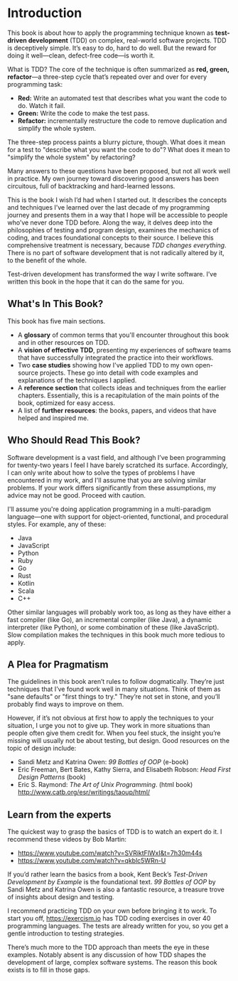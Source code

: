 # Introduction

This book is about how to apply the programming technique
known as **test-driven development** (TDD) on complex,
real-world software projects. TDD is deceptively simple.
It’s easy to do, hard to do well. But the reward for doing
it well—clean, defect-free code—is worth it.

What is TDD? The core of the technique is often summarized
as **red, green, refactor**—a three-step cycle that’s
repeated over and over for every programming task:

- **Red:** Write an automated test that describes what you want the code to do. Watch it fail.
- **Green:** Write the code to make the test pass.
- **Refactor:** incrementally restructure the code to remove duplication and simplify the whole system.

The three-step process paints a blurry picture, though. What
does it mean for a test to "describe what you want the code
to do"? What does it mean to "simplify the whole system" by
refactoring?

Many answers to these questions have been proposed, but not
all work well in practice. My own journey toward discovering
good answers has been circuitous, full of backtracking and
hard-learned lessons.

This is the book I wish I’d had when I started out. It
describes the concepts and techniques I’ve learned over the
last decade of my programming journey and presents them in a
way that I hope will be accessible to people who’ve never
done TDD before. Along the way, it delves deep into the
philosophies of testing and program design, examines the
mechanics of coding, and traces foundational concepts to
their source. I believe this comprehensive treatment is
necessary, because *TDD changes everything*. There is no
part of software development that is not radically altered
by it, to the benefit of the whole.

Test-driven development has transformed the way I write
software. I’ve written this book in the hope that it can do
the same for you.

## What's In This Book?

This book has five main sections.

- A **glossary** of common terms that you'll encounter
  throughout this book and in other resources on TDD.
- A **vision of effective TDD**, presenting my experiences
  of software teams that have successfully integrated the
  practice into their workflows.
- Two **case studies** showing how I've applied TDD to my own
  open-source projects. These go into detail with code
  examples and explanations of the techniques I applied.
- A **reference section** that collects ideas and techniques
  from the earlier chapters. Essentially, this is a
  recapitulation of the main points of the book, optimized
  for easy access.
- A list of **further resources**: the books, papers, and
  videos that have helped and inspired me.

## Who Should Read This Book?

Software development is a vast field, and although I’ve been
programming for twenty-two years I feel I have barely
scratched its surface. Accordingly, I can only write about
how to solve the types of problems I have encountered in my
work, and I'll assume that you are solving similar problems.
If your work differs significantly from these assumptions,
my advice may not be good. Proceed with caution.

I'll assume you're doing application programming in a
multi-paradigm language—one with support for
object-oriented, functional, and procedural styles. For
example, any of these:

- Java
- JavaScript
- Python
- Ruby
- Go
- Rust
- Kotlin
- Scala
- C++

Other similar languages will probably work too, as long as
they have either a fast compiler (like Go), an incremental
compiler (like Java), a dynamic interpreter (like Python),
or some combination of these (like JavaScript). Slow
compilation makes the techniques in this book much more
tedious to apply.

## A Plea for Pragmatism

The guidelines in this book aren’t rules to follow
dogmatically. They’re just techniques that I’ve found work
well in many situations. Think of them as "sane defaults" or
"first things to try." They’re not set in stone, and you’ll
probably find ways to improve on them.

However, if it’s not obvious at first how to apply the
techniques to your situation, I urge you not to give up.
They work in more situations than people often give them
credit for. When you feel stuck, the insight you’re missing
will usually not be about testing, but design. Good
resources on the topic of design include:

- Sandi Metz and Katrina Owen: _99 Bottles of OOP_ (e-book)
- Eric Freeman, Bert Bates, Kathy Sierra, and Elisabeth Robson: _Head First Design Patterns_ (book)
- Eric S. Raymond: _The Art of Unix Programming_. (html book) http://www.catb.org/esr/writings/taoup/html/

## Learn from the experts

The quickest way to grasp the basics of TDD is to watch an
expert do it. I recommend these videos by Bob Martin:

- https://www.youtube.com/watch?v=SVRiktFlWxI&t=7h30m44s
- https://www.youtube.com/watch?v=qkblc5WRn-U

If you’d rather learn the basics from a book, Kent Beck’s
_Test-Driven Development by Example_ is the foundational
text. _99 Bottles of OOP_ by Sandi Metz and Katrina Owen is
also a fantastic resource, a treasure trove of insights
about design and testing.

I recommend practicing TDD on your own before bringing it to
work. To start you off, https://exercism.io has TDD coding
exercises in over 40 programming languages. The tests are
already written for you, so you get a gentle introduction to
testing strategies.

There’s much more to the TDD approach than meets the eye in
these examples. Notably absent is any discussion of how TDD
shapes the development of large, complex software systems.
The reason this book exists is to fill in those gaps.
